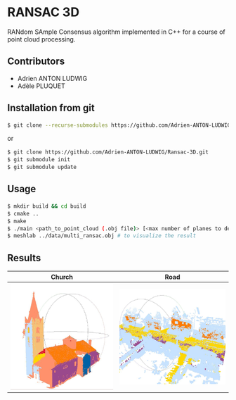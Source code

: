 # RANSAC 3D

RANdom SAmple Consensus algorithm implemented in C++ for a course of point cloud processing.

## Contributors

- Adrien ANTON LUDWIG
- Adèle PLUQUET

## Installation from git

```bash
$ git clone --recurse-submodules https://github.com/Adrien-ANTON-LUDWIG/Ransac-3D.git
```

or 

```bash
$ git clone https://github.com/Adrien-ANTON-LUDWIG/Ransac-3D.git
$ git submodule init
$ git submodule update
```

## Usage

```bash
$ mkdir build && cd build
$ cmake ..
$ make
$ ./main <path_to_point_cloud (.obj file)> [<max number of planes to detect>] [<min ratio of inliers>]
$ meshlab ../data/multi_ransac.obj # to visualize the result
```

## Results

Church | Road
---|---
![Church](./images/multi_ransac_church2_oriented_normal_aligned.jpg) | ![Road](./images/multi_ransac_road_small_oriented_normal_aligned2.jpg)